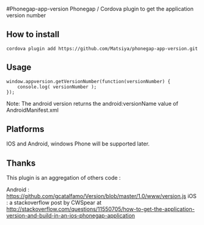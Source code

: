 #Phonegap-app-version
Phonegap / Cordova plugin to get the application version number

## How to install
```
cordova plugin add https://github.com/Matsiya/phonegap-app-version.git
```

## Usage

```
window.appversion.getVersionNumber(function(versionNumber) {
	console.log( versionNumber );
});
```

Note: The android version returns the android:versionName value of AndroidManifest.xml

## Platforms

IOS and Android, windows Phone will be supported later.


## Thanks

This plugin is an aggregation of others code : 

Android : https://github.com/gcatalfamo/Version/blob/master/1.0/www/version.js
iOS : a stackoverflow post by CWSpear at http://stackoverflow.com/questions/11550705/how-to-get-the-application-version-and-build-in-an-ios-phonegap-application